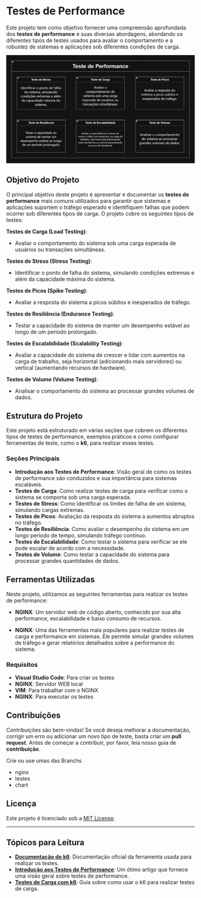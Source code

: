# Testes de Performance

Este projeto tem como objetivo fornecer uma compreensão aprofundada dos **testes de performance** e suas diversas abordagens, abordando os diferentes tipos de testes usados para avaliar o comportamento e a robustez de sistemas e aplicações sob diferentes condições de carga.

<div align="center">
   <img src="./images/performance.png">
</div>

## Objetivo do Projeto

O principal objetivo deste projeto é apresentar e documentar os **testes de performance** mais comuns utilizados para garantir que sistemas e aplicações suportem o tráfego esperado e identifiquem falhas que podem ocorrer sob diferentes tipos de carga. O projeto cobre os seguintes tipos de testes:

**Testes de Carga (Load Testing)**: 
- Avaliar o comportamento do sistema sob uma carga esperada de usuários ou transações simultâneas.

**Testes de Stress (Stress Testing)**: 
- Identificar o ponto de falha do sistema, simulando condições extremas e além da capacidade máxima do sistema.

**Testes de Picos (Spike Testing)**: 
- Avaliar a resposta do sistema a picos súbitos e inesperados de tráfego.

**Testes de Resiliência (Endurance Testing)**: 
- Testar a capacidade do sistema de manter um desempenho estável ao longo de um período prolongado.

**Testes de Escalabilidade (Scalability Testing)**: 
- Avaliar a capacidade do sistema de crescer e lidar com aumentos na carga de trabalho, seja horizontal (adicionando mais servidores) ou vertical (aumentando recursos de hardware).

**Testes de Volume (Volume Testing)**: 
- Analisar o comportamento do sistema ao processar grandes volumes de dados.

## Estrutura do Projeto

Este projeto está estruturado em várias seções que cobrem os diferentes tipos de testes de performance, exemplos práticos e como configurar ferramentas de teste, como o **k6**, para realizar esses testes.

### Seções Principais

- **Introdução aos Testes de Performance**: Visão geral de como os testes de performance são conduzidos e sua importância para sistemas escaláveis.
- **Testes de Carga**: Como realizar testes de carga para verificar como o sistema se comporta sob uma carga esperada.
- **Testes de Stress**: Como identificar os limites de falha de um sistema, simulando cargas extremas.
- **Testes de Picos**: Avaliação da resposta do sistema a aumentos abruptos no tráfego.
- **Testes de Resiliência**: Como avaliar o desempenho do sistema em um longo período de tempo, simulando tráfego contínuo.
- **Testes de Escalabilidade**: Como testar o sistema para verificar se ele pode escalar de acordo com a necessidade.
- **Testes de Volume**: Como testar a capacidade do sistema para processar grandes quantidades de dados.

## Ferramentas Utilizadas

Neste projeto, utilizamos as seguintes ferramentas para realizar os testes de performance:

- **NGINX**: Um servidor web de código aberto, conhecido por sua alta performance, escalabilidade e baixo consumo de recursos.

- **NGINX**: Uma das ferramentas mais populares para realizar testes de carga e performance em sistemas. Ele permite simular grandes volumes de tráfego e gerar relatórios detalhados sobre a performance do sistema.


### Requisitos

- **Visual Studio Code**: Para criar os testes
- **NGINX**: Servidor WEB local
- **VIM**: Para trabalhar com o NGINX
- **NGINX**: Para executar os testes

## Contribuições

Contribuições são bem-vindas! Se você deseja melhorar a documentação, corrigir um erro ou adicionar um novo tipo de teste, basta criar um **pull request**. Antes de começar a contribuir, por favor, leia nosso guia de **contribuição**.

Crie ou use umas das Branchs

- nginx
- testes
- chart

## Licença

Este projeto é licenciado sob a [MIT License](LICENSE).

---

## Tópicos para Leitura

- **[Documentação do k6](https://k6.io/docs/)**: Documentação oficial da ferramenta usada para realizar os testes.
- **[Introdução aos Testes de Performance](https://www.guru99.com/performance-testing.html)**: Um ótimo artigo que fornece uma visão geral sobre testes de performance.
- **[Testes de Carga com k6](https://k6.io/docs/using-k6/)**: Guia sobre como usar o k6 para realizar testes de carga.